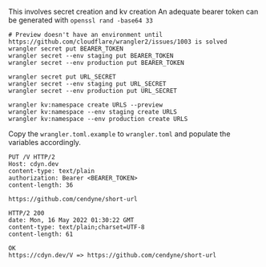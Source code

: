 This involves secret creation and kv creation
An adequate bearer token can be generated with `openssl rand -base64 33`

```
# Preview doesn't have an environment until https://github.com/cloudflare/wrangler2/issues/1003 is solved
wrangler secret put BEARER_TOKEN
wrangler secret --env staging put BEARER_TOKEN
wrangler secret --env production put BEARER_TOKEN

wrangler secret put URL_SECRET
wrangler secret --env staging put URL_SECRET
wrangler secret --env production put URL_SECRET

wrangler kv:namespace create URLS --preview
wrangler kv:namespace --env staging create URLS
wrangler kv:namespace --env production create URLS
```

Copy the `wrangler.toml.example` to `wrangler.toml` and populate the variables accordingly.

```http
PUT /V HTTP/2
Host: cdyn.dev
content-type: text/plain
authorization: Bearer <BEARER_TOKEN>
content-length: 36

https://github.com/cendyne/short-url

HTTP/2 200 
date: Mon, 16 May 2022 01:30:22 GMT
content-type: text/plain;charset=UTF-8
content-length: 61

OK
https://cdyn.dev/V => https://github.com/cendyne/short-url
```